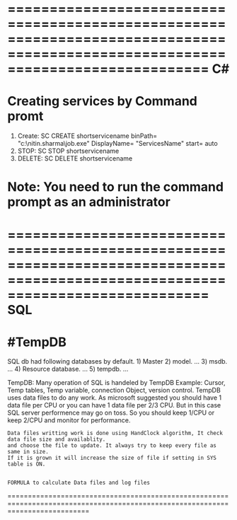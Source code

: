================================================================================================================================
C#
================================================================================================================================

Creating services by Command promt
================================================================================================================================

1) Create: SC CREATE shortservicename binPath= "c:\nitin.sharma\job.exe" DisplayName= "ServicesName" start= auto
2) STOP: SC STOP shortservicename
3) DELETE: SC DELETE shortservicename

Note: You need to run the command prompt as an administrator
================================================================================================================================



================================================================================================================================
SQL
================================================================================================================================

#TempDB
================================================================================================================================
SQL db had following databases by default.
	1) Master
	2) model. ...
	3) msdb. ...
	4) Resource database. ...
	5) tempdb. ...
	
TempDB:
	Many operation of SQL is handeled by TempDB 
	Example: Cursor, Temp tables, Temp variable, connection Object, version control.
	TempDB uses data files to do any work. 
	As microsoft suggested you should have 1 data file per CPU or you can have 1 data file per 2/3 CPU. But in this case SQL server performence may go on toss.
	So you should keep 1/CPU or keep 2/CPU and monitor for performance.
	
	Data files writting work is done using HandClock algorithm, It check data file size and availablity. 
	and choose the file to update. It always try to keep every file as same in size.
	If it is grown it will increase the size of file if setting in SYS table is ON.
	
	
	FORMULA to calculate Data files and log files
	


================================================================================================================================